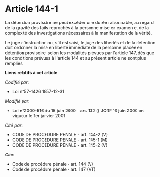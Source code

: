 # Article 144-1

La détention provisoire ne peut excéder une durée raisonnable, au regard de la gravité des faits reprochés à la personne mise
en examen et de la complexité des investigations nécessaires à la manifestation de la vérité. 

Le juge d'instruction ou, s'il est saisi, le juge des libertés et de la détention doit ordonner la mise en liberté immédiate
de la personne placée en détention provisoire, selon les modalités prévues par l'article 147, dès que les conditions prévues
à l'article 144 et au présent article ne sont plus remplies.

**Liens relatifs à cet article**

_Codifié par_:

  - Loi n°57-1426 1957-12-31

_Modifié par_:

  - Loi n°2000-516 du 15 juin 2000 - art. 132 () JORF 16 juin 2000 en vigueur le 1er janvier 2001

_Cité par_:

  - CODE DE PROCEDURE PENALE - art. 144-2 (V)
  - CODE DE PROCEDURE PENALE - art. 145-1 (M)
  - CODE DE PROCEDURE PENALE - art. 145-2 (V)

_Cite_:

  - Code de procédure pénale - art. 144 (V)
  - Code de procédure pénale - art. 147 (VT)
